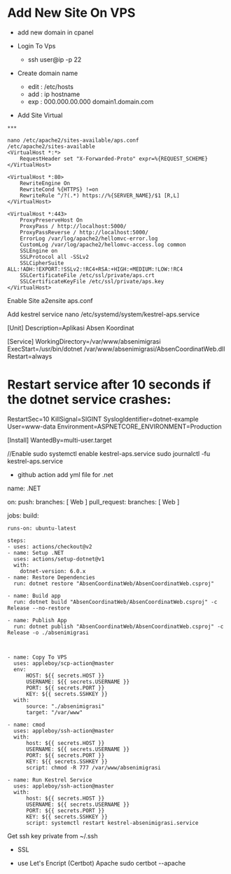 # Add New Site On VPS
- add new domain in cpanel
  
- Login To Vps
  * ssh user@ip -p 22

- Create domain name
  * edit : /etc/hosts
  * add : ip hostname
  * exp : 000.000.00.000 domain1.domain.com

- Add Site Virtual
```
***

nano /etc/apache2/sites-available/aps.conf
/etc/apache2/sites-available
<VirtualHost *:*>
    RequestHeader set "X-Forwarded-Proto" expr=%{REQUEST_SCHEME}
</VirtualHost>

<VirtualHost *:80>
    RewriteEngine On
    RewriteCond %{HTTPS} !=on
    RewriteRule ^/?(.*) https://%{SERVER_NAME}/$1 [R,L]
</VirtualHost>

<VirtualHost *:443>
    ProxyPreserveHost On
    ProxyPass / http://localhost:5000/
    ProxyPassReverse / http://localhost:5000/
    ErrorLog /var/log/apache2/hellomvc-error.log
    CustomLog /var/log/apache2/hellomvc-access.log common
    SSLEngine on
    SSLProtocol all -SSLv2
    SSLCipherSuite ALL:!ADH:!EXPORT:!SSLv2:!RC4+RSA:+HIGH:+MEDIUM:!LOW:!RC4
    SSLCertificateFile /etc/ssl/private/aps.crt
    SSLCertificateKeyFile /etc/ssl/private/aps.key
</VirtualHost>
```

Enable Site
a2ensite aps.conf

Add kestrel service
nano /etc/systemd/system/kestrel-aps.service


[Unit]
Description=Aplikasi Absen Koordinat

[Service]
WorkingDirectory=/var/www/absenimigrasi
ExecStart=/usr/bin/dotnet /var/www/absenimigrasi/AbsenCoordinatWeb.dll
Restart=always
# Restart service after 10 seconds if the dotnet service crashes:
RestartSec=10
KillSignal=SIGINT
SyslogIdentifier=dotnet-example
User=www-data
Environment=ASPNETCORE_ENVIRONMENT=Production

[Install]
WantedBy=multi-user.target




//Enable
sudo systemctl enable kestrel-aps.service
sudo journalctl -fu kestrel-aps.service


- github action
add yml file for .net

name: .NET

on:
  push:
    branches: [ Web ]
  pull_request:
    branches: [ Web ]

jobs:
  build:

    runs-on: ubuntu-latest

    steps:
    - uses: actions/checkout@v2
    - name: Setup .NET
      uses: actions/setup-dotnet@v1
      with:
        dotnet-version: 6.0.x
    - name: Restore Dependencies
      run: dotnet restore "AbsenCoordinatWeb/AbsenCoordinatWeb.csproj"

    - name: Build app
      run: dotnet build "AbsenCoordinatWeb/AbsenCoordinatWeb.csproj" -c Release --no-restore

    - name: Publish App
      run: dotnet publish "AbsenCoordinatWeb/AbsenCoordinatWeb.csproj" -c Release -o ./absenimigrasi



    - name: Copy To VPS
      uses: appleboy/scp-action@master
      env:
          HOST: ${{ secrets.HOST }}
          USERNAME: ${{ secrets.USERNAME }}
          PORT: ${{ secrets.PORT }}
          KEY: ${{ secrets.SSHKEY }}
      with:
          source: "./absenimigrasi"
          target: "/var/www"
          
    - name: cmod
      uses: appleboy/ssh-action@master
      with:
          host: ${{ secrets.HOST }}
          USERNAME: ${{ secrets.USERNAME }}
          PORT: ${{ secrets.PORT }}
          KEY: ${{ secrets.SSHKEY }}
          script: chmod -R 777 /var/www/absenimigrasi    

    - name: Run Kestrel Service
      uses: appleboy/ssh-action@master
      with:
          host: ${{ secrets.HOST }}
          USERNAME: ${{ secrets.USERNAME }}
          PORT: ${{ secrets.PORT }}
          KEY: ${{ secrets.SSHKEY }}
          script: systemctl restart kestrel-absenimigrasi.service




Get ssh key private from ~/.ssh


- SSL
* use Let's Encript (Certbot) Apache
sudo certbot --apache





